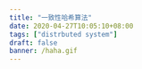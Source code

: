 ```yaml
---
title: "一致性哈希算法"
date: 2020-04-27T10:05:10+08:00
tags: ["distrbuted system"]
draft: false
banner: /haha.gif
---
```

